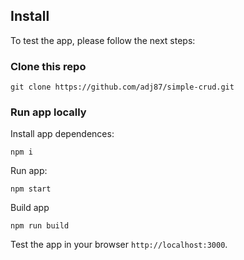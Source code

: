 ## Install

To test the app, please follow the next steps:

### Clone this repo

`git clone https://github.com/adj87/simple-crud.git`

### Run app locally

Install app dependences:

`npm i`

Run app:

`npm start`

Build app

`npm run build`

Test the app in your browser `http://localhost:3000`.
